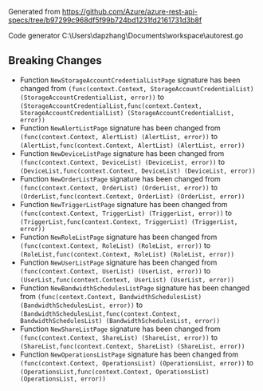 
Generated from https://github.com/Azure/azure-rest-api-specs/tree/b97299c968df5f99b724bd1231fd2161731d3b8f

Code generator C:\Users\dapzhang\Documents\workspace\autorest.go

## Breaking Changes

- Function `NewStorageAccountCredentialListPage` signature has been changed from `(func(context.Context, StorageAccountCredentialList) (StorageAccountCredentialList, error))` to `(StorageAccountCredentialList,func(context.Context, StorageAccountCredentialList) (StorageAccountCredentialList, error))`
- Function `NewAlertListPage` signature has been changed from `(func(context.Context, AlertList) (AlertList, error))` to `(AlertList,func(context.Context, AlertList) (AlertList, error))`
- Function `NewDeviceListPage` signature has been changed from `(func(context.Context, DeviceList) (DeviceList, error))` to `(DeviceList,func(context.Context, DeviceList) (DeviceList, error))`
- Function `NewOrderListPage` signature has been changed from `(func(context.Context, OrderList) (OrderList, error))` to `(OrderList,func(context.Context, OrderList) (OrderList, error))`
- Function `NewTriggerListPage` signature has been changed from `(func(context.Context, TriggerList) (TriggerList, error))` to `(TriggerList,func(context.Context, TriggerList) (TriggerList, error))`
- Function `NewRoleListPage` signature has been changed from `(func(context.Context, RoleList) (RoleList, error))` to `(RoleList,func(context.Context, RoleList) (RoleList, error))`
- Function `NewUserListPage` signature has been changed from `(func(context.Context, UserList) (UserList, error))` to `(UserList,func(context.Context, UserList) (UserList, error))`
- Function `NewBandwidthSchedulesListPage` signature has been changed from `(func(context.Context, BandwidthSchedulesList) (BandwidthSchedulesList, error))` to `(BandwidthSchedulesList,func(context.Context, BandwidthSchedulesList) (BandwidthSchedulesList, error))`
- Function `NewShareListPage` signature has been changed from `(func(context.Context, ShareList) (ShareList, error))` to `(ShareList,func(context.Context, ShareList) (ShareList, error))`
- Function `NewOperationsListPage` signature has been changed from `(func(context.Context, OperationsList) (OperationsList, error))` to `(OperationsList,func(context.Context, OperationsList) (OperationsList, error))`

